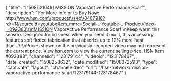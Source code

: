 {
    "title": "[1508521049] MISSION VaporActive Performance Scarf",
    "description": "For More Info or to Buy Now: http:\/\/www.hsn.com\/products\/seo\/8487918?rdr=1&sourceid=youtube&cm_mmc=Social-_-Youtube-_-ProductVideo-_-092383\r\nMISSION VaporActive Performance Scarf  \nKeep warm this season. Designed for coziness when you need it most,  this accessory features soft fleece fabrication that absorbs up to 12% more heat than...\r\nPrices shown on the previously recorded video may not represent the current price.  View hsn.com to view the current selling price. HSN Item #092383",
    "channelid": "123179144",
    "videoid": "123178467",
    "date_created": "1508258632",
    "date_modified": "1508372593",
    "type": "captivate",
    "layout": "channelVideo",
    "url": "\/hsn-network\/mission-vaporactive-performance-scarf\/123179144-123178467"
}